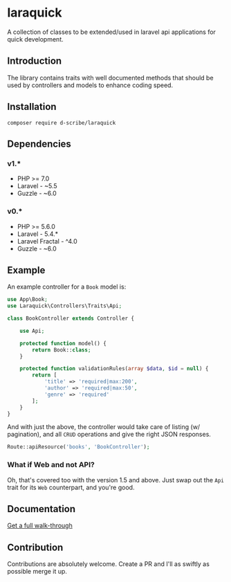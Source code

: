 # laraquick

A collection of classes to be extended/used in laravel api applications for quick
development.

## Introduction

The library contains traits with well documented methods that should be used by
controllers and models to enhance coding speed.

## Installation

```
composer require d-scribe/laraquick
```

## Dependencies

### v1.*

- PHP               >=      7.0
- Laravel           -       ~5.5
- Guzzle            -       ~6.0

### v0.*

- PHP               >=     5.6.0
- Laravel           -      5.4.*
- Laravel Fractal   -      ^4.0
- Guzzle            -       ~6.0

## Example

An example controller for a `Book` model is:

```php
use App\Book;
use Laraquick\Controllers\Traits\Api;

class BookController extends Controller {

    use Api;

    protected function model() {
        return Book::class;
    }

    protected function validationRules(array $data, $id = null) {
        return [
            'title' => 'required|max:200',
            'author' => 'required|max:50',
            'genre' => 'required'
        ];
    }
}

```

And with just the above, the controller would take care of listing (w/ pagination),
and all `CRUD` operations and give the right JSON responses.

```php
Route::apiResource('books', 'BookController');
```

### What if Web and not API?

Oh, that's covered too with the version 1.5 and above. Just swap out the `Api`
trait for its `Web` counterpart, and you're good.

## Documentation

[Get a full walk-through](http://laraquick.ezraobiwale.com)

## Contribution

Contributions are absolutely welcome. Create a PR and I'll as swiftly as possible
merge it up.
